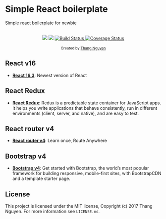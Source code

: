 #   Simple React boilerplate
Simple react boilerplate for newbie

<br />

<div align="center">
  <a href="https://david-dm.org/nvtcp9x/simple-react-boilerplate" title="dependencies status">
    <img src="https://david-dm.org/nvtcp9x/simple-react-boilerplate/status.svg"/></a>
  <a href="https://david-dm.org/nvtcp9x/simple-react-boilerplate?type=dev" title="devDependencies status">
    <img src="https://david-dm.org/nvtcp9x/simple-react-boilerplate/dev-status.svg"/></a>
  <a href="https://travis-ci.org/nvtcp9x/simple-react-boilerplate" title="build status">
    <img src="https://travis-ci.org/nvtcp9x/simple-react-boilerplate.svg" alt="Build Status" />
  </a>
  <a href='https://coveralls.io/github/nvtcp9x/simple-react-boilerplate'>
    <img src='https://coveralls.io/repos/github/nvtcp9x/simple-react-boilerplate/badge.svg' alt='Coverage Status' />
  </a>
</div>

<br />

<div align="center">
  <sub>Created by <a href="https://github.com/nvtcp9x">Thang Nguyen</a></sub>
</div>

## React v16
- [**React 16.3**](https://reactjs.org/blog/2017/09/26/react-v16.0.html): Newest version of React

## React Redux
- [**React Redux**](https://redux.js.org/basics/usage-with-react): Redux is a predictable state container for JavaScript apps. It helps you write applications that behave consistently, run in different environments (client, server, and native), and are easy to test.

## React router v4
- [**React router v4**](https://reacttraining.com/react-router/web/guides/quick-start): Learn once, Route Anywhere

## Bootstrap v4
- [**Bootstrap v4**](https://getbootstrap.com/docs/4.0/getting-started/introduction/): Get started with Bootstrap, the world’s most popular framework for building responsive, mobile-first sites, with BootstrapCDN and a template starter page.

## License
This project is licensed under the MIT license, Copyright (c) 2017 Thang Nguyen.
For more information see `LICENSE.md`.
